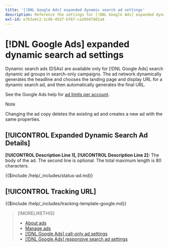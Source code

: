 ```yaml
---
title: '[!DNL Google Ads] expanded dynamic search ad settings'
description: Reference the settings for [!DNL Google Ads] expanded dynamic search ads.
exl-id: e7b3a4c2-1cdb-45d7-bf87-ca26947dd1a4
---
```

# [!DNL Google Ads] expanded dynamic search ad settings

Dynamic search ads (DSAs) are available only for [!DNL Google Ads] search dynamic ad groups in search-only campaigns. The ad network dynamically generates the headline and chooses the landing page and display URL for a dynamic search ad, and then automatically generates the final URL.

See the Google Ads help for [ad limits per account](https://support.google.com/google-ads/answer/6372658?hl=en).

>[!NOTE]
>
>Changing the ad copy deletes the existing ad and creates a new ad with the same properties.

## [!UICONTROL Expanded Dynamic Search Ad Details]

**[!UICONTROL Description Line 1], [!UICONTROL Description Line 2]:** The body of the ad. The second line is optional. The total maximum length is 80 characters.

<!-- **[!UICONTROL Status]:** -->

{{$include /help/_includes/status-ad.md}}

## [!UICONTROL Tracking URL]

<!-- **[!UICONTROL Tracking Template]:** -->

{{$include /help/_includes/tracking-template-google.md}}
 
>[!MORELIKETHIS]
>
>* [About ads](ad-about.md)
>* [Manage ads](ad-manage.md)
>* [[!DNL Google Ads] call-only ad settings](ad-settings-google-call.md)
>* [[!DNL Google Ads] responsive search ad settings](ad-settings-google-rsa.md)
